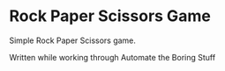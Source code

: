<h1>Rock Paper Scissors Game</h1>

Simple Rock Paper Scissors game.

Written while working through Automate the Boring Stuff
